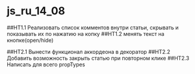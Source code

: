 # js_ru_14_08

##HT1.1 Реализовать список комментов внутри статьи, скрывать и показывать их по нажатию на копку
##HT1.2 менять текст на кнопке(open/hide)

##HT2.1 Вынести функционал аккордеона в декоратор
##HT2.2 Добавить возможность закрыть статью при повторном клике
##HT2.3 Написать для всего propTypes

